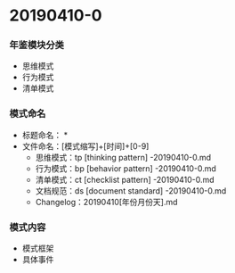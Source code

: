 # 20190410-0

### 年鉴模块分类

* 思维模式
* 行为模式
* 清单模式

### 模式命名

* 标题命名：
  * 
* 文件命名：\[模式缩写\]+\[时间\]+\[0-9\]
  * 思维模式：tp \[thinking pattern\] -20190410-0.md
  * 行为模式：bp \[behavior pattern\] -20190410-0.md
  * 清单模式：ct \[checklist pattern\] -20190410-0.md
  * 文档规范：ds [document standard] -20190410-0.md
  * Changelog：20190410[年份月份天].md

### 模式内容

* 模式框架
* 具体事件

